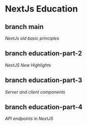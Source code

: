 # NextJs Education

## branch main
*NextJs old basic principles*

## branch education-part-2
*NextJS New Highlights*

## branch education-part-3
*Server and client components*

## branch education-part-4
*API endpoints in NextJS*
